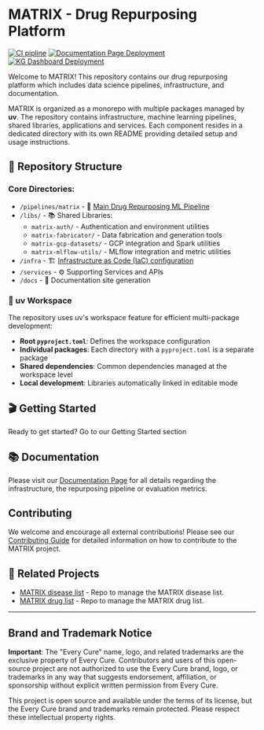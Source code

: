 # MATRIX - Drug Repurposing Platform

[![CI pipline](https://github.com/everycure-org/matrix/actions/workflows/matrix-ci.yml/badge.svg?branch=main)](https://github.com/everycure-org/matrix/actions/workflows/matrix-ci.yml)
[![Documentation Page Deployment](https://github.com/everycure-org/matrix/actions/workflows/docs-deploy.yml/badge.svg)](https://github.com/everycure-org/matrix/actions/workflows/docs-deploy.yml)
[![KG Dashboard Deployment](https://github.com/everycure-org/matrix/actions/workflows/kg-dashboard-deploy.yml/badge.svg)](https://github.com/everycure-org/matrix/actions/workflows/kg-dashboard-deploy.yml)

Welcome to MATRIX! This repository contains our drug repurposing platform which includes data
science pipelines, infrastructure, and documentation.

MATRIX is organized as a monorepo with multiple packages managed by **uv**. The repository contains infrastructure, machine learning pipelines, shared libraries, applications and services. Each component resides in a dedicated directory with its own README providing detailed setup and usage instructions.

## 📁 Repository Structure

### Core Directories:
- `/pipelines/matrix` - 🧬 [Main Drug Repurposing ML Pipeline](pipelines/matrix/README.md)
- `/libs/` - 📚 Shared Libraries:
  - `matrix-auth/` - Authentication and environment utilities
  - `matrix-fabricator/` - Data fabrication and generation tools  
  - `matrix-gcp-datasets/` - GCP integration and Spark utilities
  - `matrix-mlflow-utils/` - MLflow integration and metric utilities
- `/infra` - 🏗️ [Infrastructure as Code (IaC) configuration](docs/src/infrastructure)
- `/services` - ⚙️ Supporting Services and APIs
- `/docs` - 📖 Documentation site generation

### 🔧 uv Workspace
The repository uses uv's workspace feature for efficient multi-package development:
- **Root `pyproject.toml`**: Defines the workspace configuration
- **Individual packages**: Each directory with a `pyproject.toml` is a separate package
- **Shared dependencies**: Common dependencies managed at the workspace level
- **Local development**: Libraries automatically linked in editable mode

## 🎬 Getting Started

Ready to get started? Go to our Getting Started section

## 📚 Documentation

Please visit our [Documentation Page](http://docs.dev.everycure.org) for all details regarding the
infrastructure, the repurposing pipeline or evaluation metrics.

## Contributing

We welcome and encourage all external contributions! Please see our
[Contributing Guide](CONTRIBUTING.md) for detailed information on how to contribute to the MATRIX
project.

## 🔗 Related Projects

- [MATRIX disease list](https://github.com/everycure-org/matrix-disease-list) - Repo to manage the
  MATRIX disease list.
- [MATRIX drug list](https://github.com/everycure-org/matrix-drug-list) - Repo to manage the MATRIX
  drug list. 

---

## Brand and Trademark Notice

**Important**: The "Every Cure" name, logo, and related trademarks are the exclusive property of
Every Cure. Contributors and users of this open-source project are not authorized to use the Every
Cure brand, logo, or trademarks in any way that suggests endorsement, affiliation, or sponsorship
without explicit written permission from Every Cure.

This project is open source and available under the terms of its license, but the Every Cure brand
and trademarks remain protected. Please respect these intellectual property rights.

